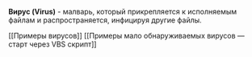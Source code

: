 **Вирус (Virus)** - малварь, который прикрепляется к исполняемым файлам и распространяется, инфицируя другие файлы.

[[Примеры вирусов]]
[[Примеры мало обнаруживаемых вирусов — старт через VBS скрипт]]
